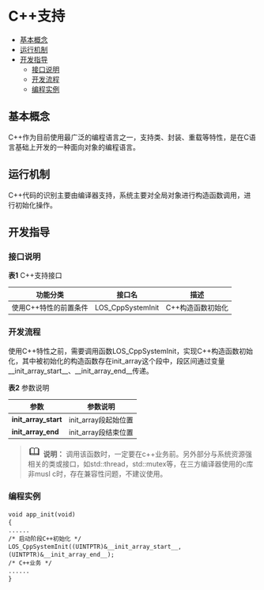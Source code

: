 # C++支持

- [基本概念](#基本概念)
- [运行机制](#运行机制)
- [开发指导](#开发指导)
  - [接口说明](#接口说明)
  - [开发流程](#开发流程)
  - [编程实例](#编程实例)

## 基本概念

C++作为目前使用最广泛的编程语言之一，支持类、封装、重载等特性，是在C语言基础上开发的一种面向对象的编程语言。


## 运行机制

C++代码的识别主要由编译器支持，系统主要对全局对象进行构造函数调用，进行初始化操作。


## 开发指导


### 接口说明

**表1** C++支持接口

| 功能分类 | 接口名 | 描述 | 
| -------- | -------- | -------- |
| 使用C++特性的前置条件 | LOS_CppSystemInit | C++构造函数初始化 | 


### 开发流程

使用C++特性之前，需要调用函数LOS_CppSystemInit，实现C++构造函数初始化，其中被初始化的构造函数存在init_array这个段中，段区间通过变量__init_array_start__、__init_array_end__传递。

**表2** 参数说明

| 参数 | 参数说明 | 
| -------- | -------- |
| __init_array_start__ | init_array段起始位置 | 
| __init_array_end__ | init_array段结束位置 | 

> ![icon-note.gif](public_sys-resources/icon-note.gif) **说明：**
> 调用该函数时，一定要在c++业务前。另外部分与系统资源强相关的类或接口，如std::thread，std::mutex等，在三方编译器使用的c库非musl c时，存在兼容性问题，不建议使用。


### 编程实例

```
void app_init(void)
{
......
/* 启动阶段C++初始化 */
LOS_CppSystemInit((UINTPTR)&__init_array_start__, (UINTPTR)&__init_array_end__);
/* C++业务 */
......
}
```
